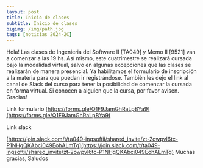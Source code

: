 ```yaml
---
layout: post
title: Inicio de clases
subtitle: Inicio de clases 
bigimg: /img/path.jpg
tags: [noticias 2024-2C]
---
```


Hola!
Las clases de Ingenieria del Software II [TA049] y Memo II [9521] van a comenzar a las 19 hs. Así mismo, este cuatrimestre se realizará cursada bajo la modalidad virtual, salvo en algunas excepciones que las clases se realizarán de manera presencial.
Ya habilitamos el formulario de inscripción a la materia para que puedan ir registrándose. También les dejo el link al canal de Slack del curso para tener la posibilidad de comenzar la cursada en forma virtual.
Si conocen a alguien que la cursa, por favor avisen. Gracias!

Link formulario
[https://forms.gle/Q1F9JamGhRaLpBYa9](https://forms.gle/Q1F9JamGhRaLpBYa9)

Link slack

[https://join.slack.com/t/ta049-ingsoftii/shared_invite/zt-2owpvl6tc-P1NHgQKAbci049EohALmTg](https://join.slack.com/t/ta049-ingsoftii/shared_invite/zt-2owpvl6tc-P1NHgQKAbci049EohALmTg)
Muchas gracias,
Saludos
